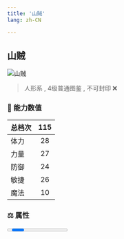 ```yaml
---
title: '山贼'
lang: zh-CN

---
```


<RouterBack />

## 山贼

![山贼](https://user-images.githubusercontent.com/78347270/115960045-37f68d80-a54a-11eb-87b0-eece18d68482.gif) 

> 人形系 , 4级普通图鉴<Card /> , 不可封印 :x:


### 💪 能力数值

| 总档次       | 115            |
| :----------- |:-------------:|
| 体力      | 28   <Stars :number="3" />  |
| 力量      | 27   <Stars :number="2.5" />  |
| 防御      | 24   <Stars :number="2.5" />  | 
| 敏捷      | 26  <Stars :number="2.5" />  | 
| 魔法      | 10  <Stars :number="1" />   | 


### ⚖️ 属性


<Progress earth :number="5" />

<Progress water :number="0" />

<Progress fire :number="0" />

<Progress wind :number="5" />

### ✨ 技能栏 <Strong>7个</Strong>

- 攻击
- 防御

### 👶 1级出现点

- 无
